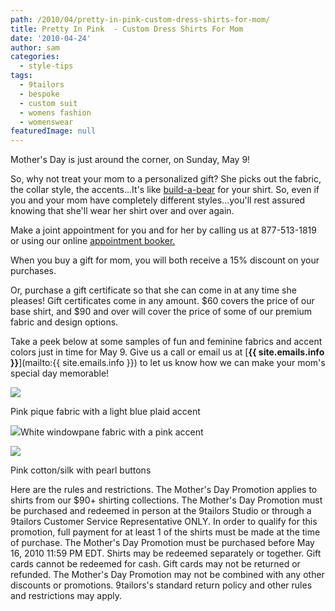 ```yaml
---
path: /2010/04/pretty-in-pink-custom-dress-shirts-for-mom/
title: Pretty In Pink  - Custom Dress Shirts For Mom
date: '2010-04-24'
author: sam
categories:
  - style-tips
tags:
  - 9tailors
  - bespoke
  - custom suit
  - womens fashion
  - womenswear
featuredImage: null
---
```

Mother's Day is just around the corner, on Sunday, May 9! 

So, why not treat your mom to a personalized gift? She picks out the fabric, the collar style, the accents...It's like [build-a-bear](http://www.buildabear.com/) for your shirt. So, even if you and your mom have completely different styles...you'll rest assured knowing that she'll wear her shirt over and over again. 

Make a joint appointment for you and for her by calling us at 877-513-1819 or using our online [appointment booker.](http://9tailors.com/pages/customer_service/appointments_and_events) 

When you buy a gift for mom, you will both receive a 15% discount on your purchases.

Or, purchase a gift certificate so that she can come in at any time she pleases! Gift certificates come in any amount. $60 covers the price of our base shirt, and $90 and over will cover the price of some of our premium fabric and design options. 

Take a peek below at some samples of fun and feminine fabrics and accent colors just in time for May 9. Give us a call or email us at [**{{ site.emails.info }}**](mailto:{{ site.emails.info }}) to let us know how we can make your mom's special day memorable!

[![](http://3.bp.blogspot.com/_RlJ3L7W6dBw/S9W5ijytkOI/AAAAAAAAITs/oVeEoJATDLc/s320/mothersday_3.jpg)](http://3.bp.blogspot.com/_RlJ3L7W6dBw/S9W5ijytkOI/AAAAAAAAITs/oVeEoJATDLc/s1600/mothersday_3.jpg)

Pink pique fabric with a light blue plaid accent 

[![](http://2.bp.blogspot.com/_RlJ3L7W6dBw/S9W5h00fWyI/AAAAAAAAITk/7QVIRfZFVpU/s320/mothersday_2.jpg)](http://2.bp.blogspot.com/_RlJ3L7W6dBw/S9W5h00fWyI/AAAAAAAAITk/7QVIRfZFVpU/s1600/mothersday_2.jpg)White windowpane fabric with a pink accent 

[![](http://3.bp.blogspot.com/_RlJ3L7W6dBw/S9W5hlKtfPI/AAAAAAAAITc/dQqGnzZh8Pk/s320/mothersday_1.jpg)](http://3.bp.blogspot.com/_RlJ3L7W6dBw/S9W5hlKtfPI/AAAAAAAAITc/dQqGnzZh8Pk/s1600/mothersday_1.jpg)

Pink cotton/silk with pearl buttons

Here are the rules and restrictions.
 The Mother's Day Promotion applies to shirts from our $90+ shirting collections. The Mother's Day Promotion must be purchased and redeemed in person at the 9tailors Studio or through a 9tailors Customer Service Representative ONLY. In order to qualify for this promotion, full payment for at least 1 of the shirts must be made at the time of purchase. The Mother's Day Promotion must be purchased before May 16, 2010 11:59 PM EDT. Shirts may be redeemed separately or together. Gift cards cannot be redeemed for cash. Gift cards may not be returned or refunded. The Mother's Day Promotion may not be combined with any other discounts or promotions. 9tailors's standard return policy and other rules and restrictions may apply.